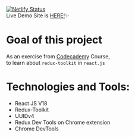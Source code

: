 [![Netlify Status](https://api.netlify.com/api/v1/badges/7c484f2a-5b18-41d6-8427-ec9838c74b21/deploy-status)](https://app.netlify.com/sites/flashcards-reactjs18/deploys) \
Live Demo Site is [HERE!](https://flashcards-reactjs18.netlify.app/)✨

# Goal of this project
As an exercise from [Codecademy](https://www.codecademy.com) Course, \
to learn about ``redux-toolkit`` in ``react.js``

# Technologies and Tools:
- React JS V18
- Redux-Toolkit
- UUIDv4
- Redux Dev Tools on Chrome extension
- Chrome DevTools
